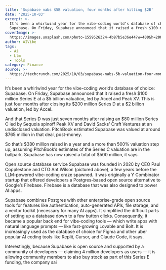 ```yaml
---
title: 'Supabase nabs $5B valuation, four months after hitting $2B'
date: '2025-10-03'
excerpt: >-
  It’s been a whirlwind year for the vibe-coding world’s database of choice:
  Supabase. On Friday, Supabase announced that it raised a fresh $100 million...
coverImage: >-
  https://images.unsplash.com/photo-1559526324-4b87b5e36e44?w=400&h=200&fit=crop&auto=format
author: AIVibe
tags:
  - Ai
  - Llm
  - Tools
category: Finance
source: >-
  https://techcrunch.com/2025/10/03/supabase-nabs-5b-valuation-four-months-after-hitting-2b/
---
```

It’s been a whirlwind year for the vibe-coding world’s database of choice: Supabase. On Friday, Supabase announced that it raised a fresh $100 million Series E at a $5 billion valuation, led by Accel and Peak XV. This is just four months after closing its $200 million Series D at a $2 billion valuation, led by Accel.

And that Series D was just seven months after raising an $80 million Series C led by Sequoia spinoff Peak XV and David Sacks’ Craft Ventures at an undisclosed valuation. PitchBook estimated Supabase was valued at around $765 million in that deal, post-money.


	
	




	
	



So that’s $380 million raised in a year and a more than 500% valuation step up, assuming PitchBook’s estimates of the Series C valuation are in the ballpark. Supabase has now raised a total of $500 million, it says.

Open source database service Supabase was founded in 2020 by CEO Paul Copplestone and CTO Ant Wilson (pictured above), a few years before the LLM-powered vibe-coding craze spawned. It was originally a Y Combinator startup that offered developers a Postgres-based open source alternative to Google’s Firebase. Firebase is a database that was also designed to power AI apps.

Supabase combines Postgres with other enterprise-grade open source tools for features like authentication, auto-generated APIs, file storage, and a vector toolkit (necessary for many AI apps). It simplified the difficult parts of setting up a database down to a few button clicks. Consequently, it became a popular back end for vibe-coding tools — which write apps with natural language prompts — like fast-growing Lovable and Bolt. It is increasingly used as the database of choice for Figma and other uber popular AI coding tools like Replit, Cursor, and Claude Code, it says.

Interestingly, because Supabase is open source and supported by a community of developers — claiming 4 million developers as users — it is allowing community members to also buy stock as part of this Series E funding, the company sai
